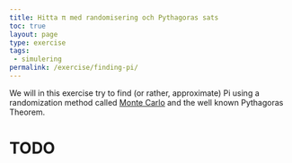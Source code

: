 ```yaml
---
title: Hitta π med randomisering och Pythagoras sats
toc: true
layout: page
type: exercise
tags:
 - simulering
permalink: /exercise/finding-pi/
---
```


We will in this exercise try to find (or rather, approximate) Pi using a randomization method called [Monte Carlo](https://en.wikipedia.org/wiki/Monte_Carlo_method) and the well known Pythagoras Theorem.

# TODO

